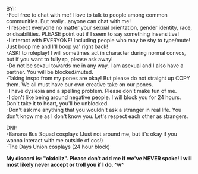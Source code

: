 BYI:        
-Feel free to chat with me! I love to talk to people among common communities. But really...anyone can chat with me!       
-I respect everyone no matter your sexual orientation, gender identity, race, or disabilities. PLEASE point out if I seem to say something insensitive!       
-I interact with EVERYONE! Including people who may be shy to type/mute! Just boop me and I'll boop ya' right back!       
-ASK! to roleplay! I will sometimes act in character during normal convos, but if you want to fully rp, please ask away!       
-Do not be sexaul towards me in any way. I am asexual and I also have a partner. You will be blocked/muted.       
-Taking inspo from my pones are okay! But please do not straight up COPY them. We all must have our own creative take on our pones.       
-I have dyslexia and a spelling problem. Please don't make fun of me.       
-I don't like being around negative people. I will block you for 24 hours. Don't take it to heart, you'll be unblocked.       
-Don't ask me anything that you wouldn't ask a stranger in real life. You don't know me as I don't know you. Let's respect each other as strangers.       


DNI:        
-Banana Bus Squad cosplays (Just not around me, but it's okay if you wanna interact with me outside of cos!)        
-The Days Union cosplays (24 hour block)        
        
**My discord is: "okdollz". Please don't add me if we've NEVER spoke! I will most likely never accept or troll you if I do. ^w^**        

